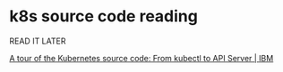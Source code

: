 # k8s source code reading

READ IT LATER

[A tour of the Kubernetes source code: From kubectl to API Server | IBM](https://developer.ibm.com/articles/a-tour-of-the-kubernetes-source-code/)
